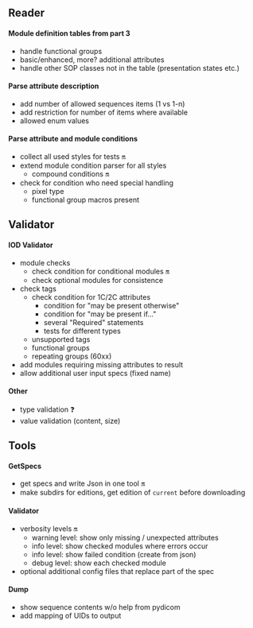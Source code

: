 ## Reader

#### Module definition tables from part 3
* handle functional groups
* basic/enhanced, more? additional attributes
* handle other SOP classes not in the table (presentation states etc.)

#### Parse attribute description
* add number of allowed sequences items (1 vs 1-n)
* add restriction for number of items where available
* allowed enum values

#### Parse attribute and module conditions
* collect all used styles for tests :on:
* extend module condition parser for all styles
    * compound conditions :on:
* check for condition who need special handling
    * pixel type
    * functional group macros present

## Validator

#### IOD Validator
* module checks
    * check condition for conditional modules :on:
    * check optional modules for consistence
* check tags
    * check condition for 1C/2C attributes
        * condition for "may be present otherwise"
        * condition for "may be present if..."
        * several "Required" statements
        * tests for different types
    * unsupported tags
    * functional groups
    * repeating groups (60xx)
* add modules requiring missing attributes to result
* allow additional user input specs (fixed name)

#### Other 
* type validation :question:
* value validation (content, size)

## Tools

#### GetSpecs
* get specs and write Json in one tool :on:
* make subdirs for editions, get edition of `current` before downloading

#### Validator
* verbosity levels :on:
    * warning level: show only missing / unexpected attributes
    * info level: show checked modules where errors occur
    * info level: show failed condition (create from json)
    * debug level: show each checked module
* optional additional config files that replace part of the spec

#### Dump
* show sequence contents w/o help from pydicom
* add mapping of UIDs to output
